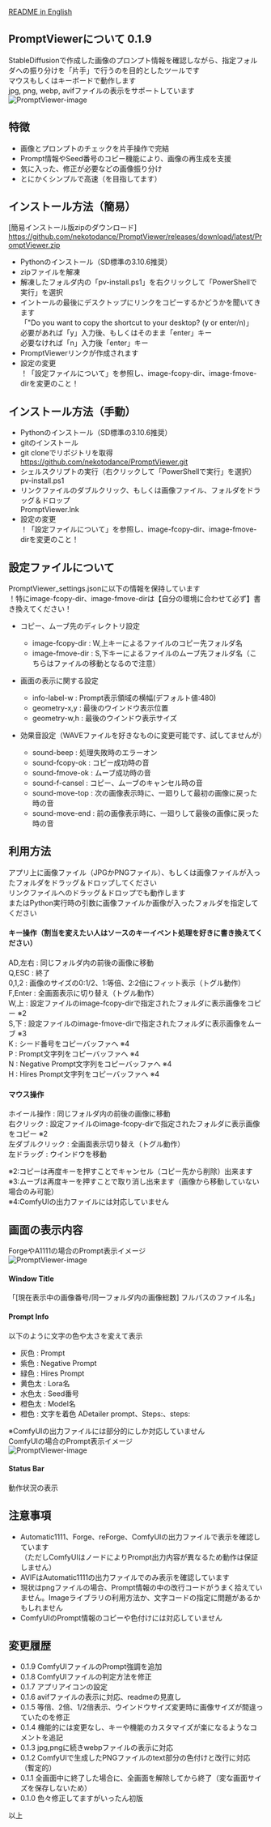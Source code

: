 [README in English](readme-en.md)

## PromptViewerについて 0.1.9
StableDiffusionで作成した画像のプロンプト情報を確認しながら、指定フォルダへの振り分けを「片手」で行うのを目的としたツールです  
マウスもしくはキーボードで動作します  
jpg, png, webp, avifファイルの表示をサポートしています  
![PromptViewer-image](docs/PromptViewer-image001.jpg)

## 特徴
- 画像とプロンプトのチェックを片手操作で完結
- Prompt情報やSeed番号のコピー機能により、画像の再生成を支援  
- 気に入った、修正が必要などの画像振り分け  
- とにかくシンプルで高速（を目指してます）  

## インストール方法（簡易）
[簡易インストール版zipのダウンロード]  
    https://github.com/nekotodance/PromptViewer/releases/download/latest/PromptViewer.zip  

- Pythonのインストール（SD標準の3.10.6推奨）  
- zipファイルを解凍  
- 解凍したフォルダ内の「pv-install.ps1」を右クリックして「PowerShellで実行」を選択  
- イントールの最後にデスクトップにリンクをコピーするかどうかを聞いてきます  
「"Do you want to copy the shortcut to your desktop? (y or enter/n)」  
必要があれば「y」入力後、もしくはそのまま「enter」キー  
必要なければ「n」入力後「enter」キー  
- PromptViewerリンクが作成されます
- 設定の変更  
！「設定ファイルについて」を参照し、image-fcopy-dir、image-fmove-dirを変更のこと！  

## インストール方法（手動）
- Pythonのインストール（SD標準の3.10.6推奨）  
- gitのインストール  
- git cloneでリポジトリを取得  
    https://github.com/nekotodance/PromptViewer.git  
- シェルスクリプトの実行（右クリックして「PowerShellで実行」を選択）  
    pv-install.ps1  
- リンクファイルのダブルクリック、もしくは画像ファイル、フォルダをドラッグ＆ドロップ  
    PromptViewer.lnk  
- 設定の変更  
！「設定ファイルについて」を参照し、image-fcopy-dir、image-fmove-dirを変更のこと！  

## 設定ファイルについて
PromptViewer_settings.jsonに以下の情報を保持しています  
！特にimage-fcopy-dir、image-fmove-dirは【自分の環境に合わせて必ず】書き換えてください！  

- コピー、ムーブ先のディレクトリ設定
  - image-fcopy-dir   : W,上キーによるファイルのコピー先フォルダ名  
  - image-fmove-dir   : S,下キーによるファイルのムーブ先フォルダ名（こちらはファイルの移動となるので注意）  
- 画面の表示に関する設定
  - info-label-w      : Prompt表示領域の横幅(デフォルト値:480)  
  - geometry-x,y      : 最後のウインドウ表示位置  
  - geometry-w,h      : 最後のウインドウ表示サイズ  

- 効果音設定（WAVEファイルを好きなものに変更可能です、試してませんが）  
  - sound-beep        : 処理失敗時のエラーオン  
  - sound-fcopy-ok    : コピー成功時の音  
  - sound-fmove-ok    : ムーブ成功時の音  
  - sound-f-cansel    : コピー、ムーブのキャンセル時の音  
  - sound-move-top    : 次の画像表示時に、一廻りして最初の画像に戻った時の音  
  - sound-move-end    : 前の画像表示時に、一廻りして最後の画像に戻った時の音  

## 利用方法
アプリ上に画像ファイル（JPGかPNGファイル）、もしくは画像ファイルが入ったフォルダをドラッグ＆ドロップしてください  
リンクファイルへのドラッグ＆ドロップでも動作します  
またはPython実行時の引数に画像ファイルか画像が入ったフォルダを指定してください  

#### キー操作（割当を変えたい人はソースのキーイベント処理を好きに書き換えてください）
AD,左右   : 同じフォルダ内の前後の画像に移動  
Q,ESC     : 終了  
0,1,2     : 画像のサイズの0:1/2、1:等倍、2:2倍にフィット表示（トグル動作）  
F,Enter   : 全画面表示に切り替え（トグル動作）  
W,上      : 設定ファイルのimage-fcopy-dirで指定されたフォルダに表示画像をコピー ※2  
S,下      : 設定ファイルのimage-fmove-dirで指定されたフォルダに表示画像をムーブ ※3  
K         : シード番号をコピーバッファへ ※4  
P         : Prompt文字列をコピーバッファへ ※4  
N         : Negative Prompt文字列をコピーバッファへ ※4  
H         : Hires Prompt文字列をコピーバッファへ ※4  

#### マウス操作
ホイール操作      : 同じフォルダ内の前後の画像に移動  
右クリック        : 設定ファイルのimage-fcopy-dirで指定されたフォルダに表示画像をコピー ※2  
左ダブルクリック  : 全画面表示切り替え（トグル動作）  
左ドラッグ       :  ウインドウを移動  

※2:コピーは再度キーを押すことでキャンセル（コピー先から削除）出来ます  
※3:ムーブは再度キーを押すことで取り消し出来ます（画像から移動していない場合のみ可能）  
※4:ComfyUIの出力ファイルには対応していません  

## 画面の表示内容
ForgeやA1111の場合のPrompt表示イメージ  
![PromptViewer-image](docs/PromptViewer-image002.jpg)

#### Window Title
「[現在表示中の画像番号/同一フォルダ内の画像総数] フルパスのファイル名」  

#### Prompt Info
以下のように文字の色や太さを変えて表示
- 灰色 : Prompt  
- 紫色 : Negative Prompt  
- 緑色 : Hires Prompt  
- 黄色太 : Lora名  
- 水色太 : Seed番号  
- 橙色太 : Model名  
- 橙色 : 文字を着色 ADetailer prompt、Steps:、steps:  

※ComfyUIの出力ファイルには部分的にしか対応していません  
ComfyUIの場合のPrompt表示イメージ  
![PromptViewer-image](docs/PromptViewer-image003.jpg)

#### Status Bar
動作状況の表示

## 注意事項
- Automatic1111、Forge、reForge、ComfyUIの出力ファイルで表示を確認しています  
（ただしComfyUIはノードによりPrompt出力内容が異なるため動作は保証しません）  
- AVIFはAutomatic1111の出力ファイルでのみ表示を確認しています  
- 現状はpngファイルの場合、Prompt情報の中の改行コードがうまく拾えていません。Imageライブラリの利用方法か、文字コードの指定に問題があるかもしれません  
- ComfyUIのPrompt情報のコピーや色付けには対応していません  

## 変更履歴
- 0.1.9 ComfyUIファイルのPrompt強調を追加  
- 0.1.8 ComfyUIファイルの判定方法を修正  
- 0.1.7 アプリアイコンの設定  
- 0.1.6 avifファイルの表示に対応、readmeの見直し  
- 0.1.5 等倍、2倍、1/2倍表示、ウインドウサイズ変更時に画像サイズが間違っていたのを修正  
- 0.1.4 機能的には変更なし、キーや機能のカスタマイズが楽になるようなコメントを追記  
- 0.1.3 jpg,pngに続きwebpファイルの表示に対応  
- 0.1.2 ComfyUIで生成したPNGファイルのtext部分の色付けと改行に対応（暫定的）  
- 0.1.1 全画面中に終了した場合に、全画面を解除してから終了（変な画面サイズを保存しないため）  
- 0.1.0 色々修正してますがいったん初版  

以上
